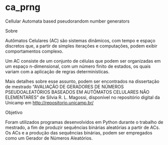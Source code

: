 # ca_prng

Cellular Automata based pseudorandom number generators

Sobre

Autômatos Celulares (AC) são sistemas dinâmicos, com tempo e espaço discretos que, a partir de simples iterações e computações, podem exibir comportamentos complexo.

Um AC consiste de um conjunto de células que podem ser organizadas em um espaço n-dimensional, com um número finito de estados, os quais variam com a aplicação de regras determinísticas.

Mais detalhes sobre esse assunto, podem ser encontrados na dissertação de mestrado “AVALIAÇÃO DE GERADORES DE NÚMEROS PSEUDOALEATÓRIOS BASEADOS EM AUTÔMATOS CELULARES NÃO ELEMENTARES”  de Sílvia R. L. Magossi, disponível no repositório digital da Unicamp em http://repositorio.unicamp.br/

Objetivo

Foram utilizados programas desenvolvidos em Python durante o trabalho de mestrado, a fim de produzir sequências binárias aleatórias a partir de ACs. Os ACs e a produção das sequências binárias, podem ser empregados como um Gerador de Números Aleatórios.


